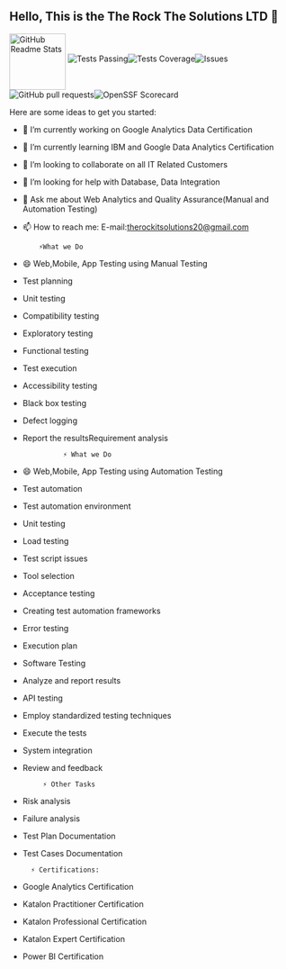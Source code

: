 ## Hello, This is the The Rock The Solutions LTD 👋
<img width="100px" src="https://camo.githubusercontent.com/5ed5810247a4af3a8a9992314473ffbcebe4d8a62530d7f66d992a384b3ab2de/68747470733a2f2f7265732e636c6f7564696e6172792e636f6d2f616e7572616768617a72612f696d6167652f75706c6f61642f76313539343930383234322f6c6f676f5f636373776d652e737667" align="middle" alt="GitHub Readme Stats" data-canonical-src="https://res.cloudinary.com/Ramjan0487/image/upload/v1594908242/logo_ccswme.svg" style="max-width: 100%;">
<img alt="Tests Passing" src="https://github.com/Ramjan0487/github-readme-stats/workflows/Test/badge.svg" style="max-width: 100%;"><img alt="Tests Coverage" src="https://camo.githubusercontent.com/5a8e8a278fa2d93431018b01fe38bdcc06e4b4a99157194bd03c36b9cf842372/68747470733a2f2f636f6465636f762e696f2f67682f616e7572616768617a72612f6769746875622d726561646d652d73746174732f6272616e63682f6d61737465722f67726170682f62616467652e737667" data-canonical-src="https://codecov.io/gh/Ramjan0487/github-readme-stats/branch/master/graph/badge.svg" style="max-width: 100%;"><img alt="Issues" src="https://camo.githubusercontent.com/5b918b6c1ae73c626a2eac5db540b580acdc765758ce3710dda8a9413c49ee27/68747470733a2f2f696d672e736869656c64732e696f2f6769746875622f6973737565732f616e7572616768617a72612f6769746875622d726561646d652d73746174733f636f6c6f723d303038386666" data-canonical-src="https://img.shields.io/github/issues/Ramjan0487/github-readme-stats?color=0088ff" style="max-width: 100%;"><img alt="GitHub pull requests" src="https://camo.githubusercontent.com/69a59d356be90cf607cf8c3c42a771108864d414436d0a19880e3947c0b51500/68747470733a2f2f696d672e736869656c64732e696f2f6769746875622f6973737565732d70722f616e7572616768617a72612f6769746875622d726561646d652d73746174733f636f6c6f723d303038386666" data-canonical-src="https://img.shields.io/github/issues-pr/Ramjan0487/github-readme-stats?color=0088ff" style="max-width: 100%;"><img alt="OpenSSF Scorecard" src="https://camo.githubusercontent.com/8af5a230369ab98ba6fcebeba7ee9dc029794c48547912c2259691ae1f3d050f/68747470733a2f2f6170692e736563757269747973636f726563617264732e6465762f70726f6a656374732f6769746875622e636f6d2f616e7572616768617a72612f6769746875622d726561646d652d73746174732f6261646765" data-canonical-src="https://api.securityscorecards.dev/projects/github.com/Ramjan0487/github-readme-stats/badge" style="max-width: 100%;">


Here are some ideas to get you started:
- 🔭 I’m currently working on Google Analytics Data Certification
- 🌱 I’m currently learning IBM and Google Data Analytics Certification
- 👯 I’m looking to collaborate on all IT Related Customers
- 🤔 I’m looking for help with Database, Data Integration
- 💬 Ask me about Web Analytics and Quality Assurance(Manual and Automation Testing)
- 📫 How to reach me: E-mail:therockitsolutions20@gmail.com

          ⚡What we Do
- 😄 Web,Mobile, App Testing using Manual Testing
- Test planning
- Unit testing
- Compatibility testing
- Exploratory testing
- Functional testing
- Test execution
- Accessibility testing
- Black box testing
- Defect logging
- Report the resultsRequirement analysis
  
                ⚡ What we Do
- 😄 Web,Mobile, App Testing using Automation Testing
- Test automation
- Test automation environment
- Unit testing
- Load testing
- Test script issues
- Tool selection
- Acceptance testing
- Creating test automation frameworks
- Error testing
- Execution plan
- Software Testing
- Analyze and report results
- API testing
- Employ standardized testing techniques
- Execute the tests
- System integration
- Review and feedback

           ⚡ Other Tasks 
 - Risk analysis
 - Failure analysis
 - Test Plan Documentation
 - Test Cases Documentation

         ⚡ Certifications:
- Google Analytics Certification
- Katalon Practitioner Certification
- Katalon Professional Certification
- Katalon Expert Certification
- Power BI Certification

